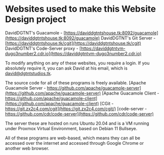 # Websites used to make this Website Design project

DavidDGTNT's Guacamole - [https://daviddgtntshouse.tk:8092/guacamole](https://daviddgtntshouse.tk:8092/guacamole)
DavidDGTNT's Git Server - [https://daviddgtntshouse.tk/cgit](https://daviddgtntshouse.tk/cgit)
DavidDGTNT's Code-Server proxy - [https://daviddgtntvm-dugo3number2.cdr.io](https://daviddgtntvm-dugo3number2.cdr.io)

To modify anything on any of these websites, you require a login. If you absolutely require it, you can ask David at his email, which is [david@dgtntstudios.tk](mailto:david@dgtntstudios.tk).

The source code for all of these programs is freely available.
[Apache Guacamole Server - https://github.com/apache/guacamole-server](https://github.com/apache/guacamole-server)
[Apache Guacamole Client - https://github.com/apache/guacamole-client](https://github.com/apache/guacamole-client)
[CGit - https://git.zx2c4.com/cgit](https://git.zx2c4.com/cgit/)
[code-server - https://github.com/cdr/code-server](https://github.com/cdr/code-server)

The server these are hosted on runs Ubuntu 20.04 and is a VM running under Proxmox Virtual Environment, based on Debian 11 Bullseye.

All of these programs are web-based, which means they can all be accessed over the internet and accessed through Google Chrome or another web browser.